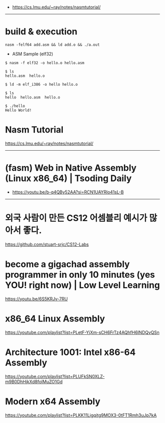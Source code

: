 - https://cs.lmu.edu/~ray/notes/nasmtutorial/

<hr>

# build & execution

```
nasm -felf64 add.asm && ld add.o && ./a.out

```
- ASM Sample (elf32)

```
$ nasm -f elf32 -o hello.o hello.asm

$ ls
hello.asm  hello.o

$ ld -m elf_i386 -o hello hello.o

$ ls
hello  hello.asm  hello.o

$ ./hello
Hello World!
```

# Nasm Tutorial

https://cs.lmu.edu/~ray/notes/nasmtutorial/

<hr>

# (fasm) Web in Native Assembly (Linux x86_64) | Tsoding Daily
- https://youtu.be/b-q4QBy52AA?si=RCN1UAYRlo41sL-B


<hr>

# 외국 사람이 만든 CS12 어셈블리 예시가 많아서 좋다.

https://github.com/stuart-srjc/CS12-Labs

# become a gigachad assembly programmer in only 10 minutes (yes YOU! right now) | Low Level Learning

https://youtu.be/6S5KRJv-7RU

# x86_64 Linux Assembly

https://youtube.com/playlist?list=PLetF-YjXm-sCH6FrTz4AQhfH6INDQvQSn


# Architecture 1001: Intel x86-64 Assembly

https://youtube.com/playlist?list=PLUFkSN0XLZ-m9B0DhHjkXd8foIMuZO1Gd


# Modern x64 Assembly

https://youtube.com/playlist?list=PLKK11Ligqitg9MOX3-0tFT1Rmh3uJp7kA
